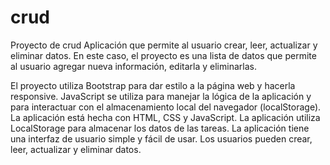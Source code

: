 # crud
Proyecto de crud 
Aplicación que permite al usuario crear, leer, actualizar y eliminar datos. En este caso, el proyecto es una lista de datos que permite al usuario agregar nueva información, editarla y eliminarlas.

El proyecto utiliza Bootstrap para dar estilo a la página web y hacerla responsive. JavaScript se utiliza para manejar la lógica de la aplicación y para interactuar con el almacenamiento local del navegador (localStorage).
La aplicación está hecha con HTML, CSS y JavaScript.
La aplicación utiliza LocalStorage para almacenar los datos de las tareas.
La aplicación tiene una interfaz de usuario simple y fácil de usar.
Los usuarios pueden crear, leer, actualizar y eliminar datos.
